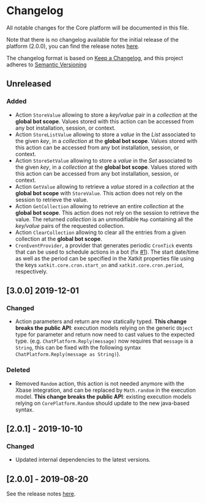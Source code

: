 # Changelog

All notable changes for the Core platform will be documented in this file.

Note that there is no changelog available for the initial release of the platform (2.0.0), you can find the release notes [here](https://github.com/xatkit-bot-platform/xatkit-core-platform/releases).

The changelog format is based on [Keep a Changelog](https://keepachangelog.com/en/1.0.0/), and this project adheres to [Semantic Versioning](https://semver.org/v2.0.0.html)

## Unreleased

### Added

- Action `StoreValue` allowing to store a *key/value* pair in a *collection* at the **global bot scope**. Values stored with this action can be accessed from any bot installation, session, or context.
- Action `StoreListValue` allowing to store a *value* in the *List* associated to the given *key*, in a *collection* at the **global bot scope**. Values stored with this action can be accessed from any bot installation, session, or context.
- Action `StoreSetValue` allowing to store a *value* in the *Set* associated to the given *key*, in a *collection* at the **global bot scope**. Values stored with this action can be accessed from any bot installation, session, or context.
- Action `GetValue` allowing to retrieve a *value* stored in a *collection* at the **global bot scope** with `StoreValue`. This action does not rely on the session to retrieve the value.
- Action `GetCollection` allowing to retrieve an entire *collection* at the **global bot scope**. This action does not rely on the session to retrieve the value. The returned *collection* is an unmodifiable  `Map` containing all the *key/value* pairs of the requested collection.
- Action `ClearCollection` allowing to clear all the entries from a given collection at the **global bot scope**. 
- `CronEventProvider`, a provider that generates periodic `CronTick` events that can be used to schedule actions in a bot (fix [#1](https://github.com/xatkit-bot-platform/xatkit-core-platform/issues/1)). The start date/time as well as the period can be specified in the Xatkit properties file using the keys `xatkit.core.cron.start_on` and `xatkit.core.cron.period`, respectively.

## [3.0.0] 2019-12-01

### Changed
- Action parameters and return are now statically typed. **This change breaks the public API**: execution models relying on the generic `Object` type for parameter and return now need to cast values to the expected type. (e.g. `ChatPlatform.Reply(message)` now requires that `message` is a `String`, this can be fixed with the following syntax `ChatPlatform.Reply(message as String)`).  

### Deleted

- Removed `Random` action, this action is not needed anymore with the Xbase integration, and can be replaced by `Math.random` in the execution model. **This change breaks the public API**: existing execution models relying on `CorePlatform.Random` should update to the new java-based syntax.

## [2.0.1] - 2019-10-10

### Changed

- Updated internal dependencies to the latest versions.

## [2.0.0] - 2019-08-20 

See the release notes [here](https://github.com/xatkit-bot-platform/xatkit-core-platform/releases).
